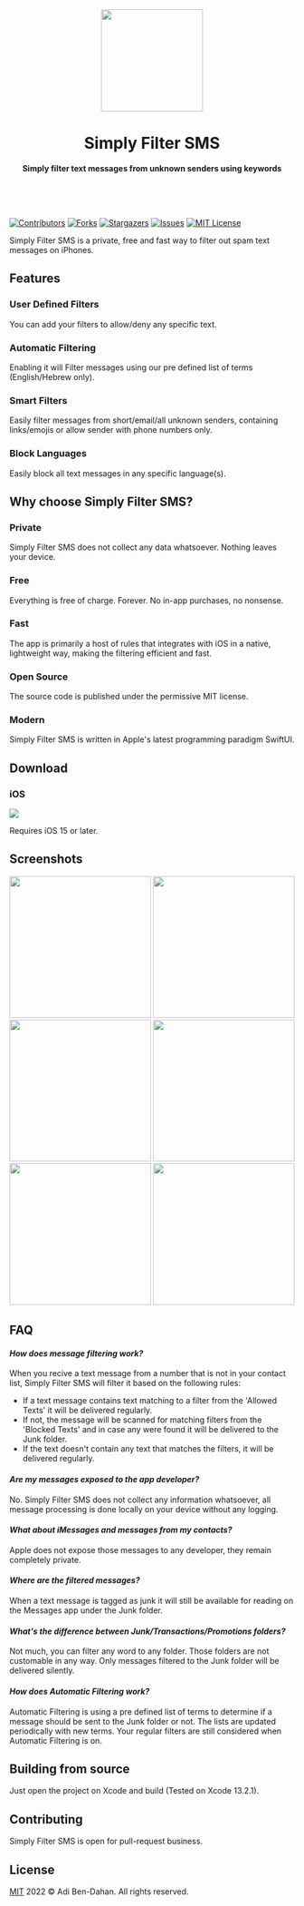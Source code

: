 <div align="center">
  <a href="https://github.com/adibendahan/SimplyFilterSMS-iOS"><img src="_screenshots/logo.png" width="180" height="180"></a>
  <h1>Simply Filter SMS</h1>
  <p>
    <b>Simply filter text messages from unknown senders using keywords</b>
  </p>
  <br>
  <br>
  <br>
</div>


[![Contributors][contributors-shield]][contributors-url]
[![Forks][forks-shield]][forks-url]
[![Stargazers][stars-shield]][stars-url]
[![Issues][issues-shield]][issues-url]
[![MIT License][license-shield]][license-url]


Simply Filter SMS is a private, free and fast way to filter out spam text messages on iPhones.


## Features

### User Defined Filters
You can add your filters to allow/deny any specific text.

### Automatic Filtering
Enabling it will Filter messages using our pre defined list of terms (English/Hebrew only).

### Smart Filters
Easily filter messages from short/email/all unknown senders, containing links/emojis or allow sender with phone numbers only. 

### Block Languages
Easily block all text messages in any specific language(s). 

## Why choose Simply Filter SMS?

### Private
Simply Filter SMS does not collect any data whatsoever. Nothing leaves your device.

### Free
Everything is free of charge. Forever. No in-app purchases, no nonsense. 

### Fast
The app is primarily a host of rules that integrates with iOS in a native, lightweight way, making the filtering efficient and fast.

### Open Source
The source code is published under the permissive MIT license.

### Modern
Simply Filter SMS is written in Apple's latest programming paradigm SwiftUI.

## Download

### iOS

[![](https://linkmaker.itunes.apple.com/assets/shared/badges/en-us/appstore-lrg.svg)](https://apps.apple.com/us/app/simply-filter-sms/id1603222959)

Requires iOS 15 or later.


## Screenshots

<p float="left">
<img width="250" src="_screenshots/01.png">
<img width="250" src="_screenshots/02.png">
<img width="250" src="_screenshots/03.png">
<img width="250" src="_screenshots/04.png">
<img width="250" src="_screenshots/05.png">
<img width="250" src="_screenshots/06.png">
</p>

## FAQ

#### ***How does message filtering work?***

When you recive a text message from a number that is not in your contact list, Simply Filter SMS will filter it based on the following rules:
* If a text message contains text matching to a filter from the 'Allowed Texts' it will be delivered regularly.
* If not, the message will be scanned for matching filters from the 'Blocked Texts' and in case any were found it will be delivered to the Junk folder.
*  If the text doesn't contain any text that matches the filters, it will be delivered regularly.

#### ***Are my messages exposed to the app developer?***

No. Simply Filter SMS does not collect any information whatsoever, all message processing is done locally on your device without any logging.

#### ***What about iMessages and messages from my contacts?***

Apple does not expose those messages to any developer, they remain completely private.

#### ***Where are the filtered messages?***

When a text message is tagged as junk it will still be available for reading on the Messages app under the Junk folder.

#### ***What's the difference between Junk/Transactions/Promotions folders?***

Not much, you can filter any word to any folder. Those folders are not customable in any way. Only messages filtered to the Junk folder will be delivered silently.

#### ***How does Automatic Filtering work?***

Automatic Filtering is using a pre defined list of terms to determine if a message should be sent to the Junk folder or not. The lists are updated periodically with new terms. Your regular filters are still considered when Automatic Filtering is on.

## Building from source

Just open the project on Xcode and build (Tested on Xcode 13.2.1). 

## Contributing

Simply Filter SMS is open for pull-request business.

## License

[MIT](https://github.com/adibendahan/SimplyFilterSMS-iOS/blob/main/LICENSE) 2022 © Adi Ben-Dahan. All rights reserved.


[contributors-shield]: https://img.shields.io/github/contributors/adibendahan/SimplyFilterSMS-iOS?style=for-the-badge
[contributors-url]: https://github.com/adibendahan/SimplyFilterSMS-iOS/graphs/contributors
[forks-shield]: https://img.shields.io/github/forks/adibendahan/SimplyFilterSMS-iOS?style=for-the-badge
[forks-url]: https://github.com/adibendahan/SimplyFilterSMS-iOS/network/members
[stars-shield]: https://img.shields.io/github/stars/adibendahan/SimplyFilterSMS-iOS?style=for-the-badge
[stars-url]: https://github.com/adibendahan/SimplyFilterSMS-iOS/stargazers
[issues-shield]: https://img.shields.io/github/issues/adibendahan/SimplyFilterSMS-iOS?style=for-the-badge
[issues-url]: https://github.com/adibendahan/SimplyFilterSMS-iOS/issues
[license-shield]: https://img.shields.io/github/license/adibendahan/SimplyFilterSMS-iOS?style=for-the-badge
[license-url]: https://github.com/adibendahan/SimplyFilterSMS-iOS/blob/main/LICENSE
